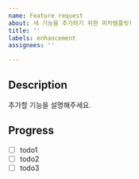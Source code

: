 ```yaml
---
name: Feature request
about: 새 기능을 추가하기 위한 피처템플릿!
title: ''
labels: enhancement
assignees: ''

---
```


## Description
추가할 기능을 설명해주세요.

## Progress
- [ ] todo1
- [ ] todo2
- [ ] todo3
